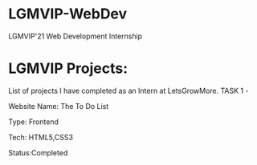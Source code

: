 # LGMVIP-WebDev
LGMVIP'21 Web Development Internship 
# LGMVIP Projects:
List of projects I have completed as an Intern at LetsGrowMore.
TASK 1 -

Website Name: The To Do List

Type: Frontend

Tech: HTML5,CSS3

Status:Completed
